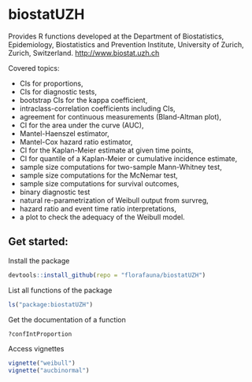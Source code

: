 # biostatUZH

Provides R functions developed at the Department of Biostatistics,
Epidemiology, Biostatistics and Prevention Institute,
University of Zurich, Zurich, Switzerland.
http://www.biostat.uzh.ch


Covered topics:
* CIs for proportions,
* CIs for diagnostic tests,
* bootstrap CIs for the kappa coefficient,
* intraclass-correlation coefficients including CIs,
* agreement for continuous measurements (Bland-Altman plot),
* CI for the area under the curve (AUC),
* Mantel-Haenszel estimator,
* Mantel-Cox hazard ratio estimator,
* CI for the Kaplan-Meier estimate at given time points,
* CI for quantile of a Kaplan-Meier or cumulative incidence estimate,
* sample size computations for two-sample Mann-Whitney test,
* sample size computations for the McNemar test,
* sample size computations for survival outcomes, 
* binary diagnostic test
* natural re-parametrization of Weibull output from survreg,
* hazard ratio and event time ratio interpretations,
* a plot to check the adequacy of the Weibull model.

## Get started:

Install the package
```r
devtools::install_github(repo = "florafauna/biostatUZH")
```

List all functions of the package
```r
ls("package:biostatUZH")
```

Get the documentation of a function
```r
?confIntProportion
```

Access vignettes
```r
vignette("weibull")
vignette("aucbinormal")
```